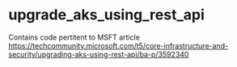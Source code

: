 # upgrade_aks_using_rest_api

Contains code pertitent to MSFT article
https://techcommunity.microsoft.com/t5/core-infrastructure-and-security/upgrading-aks-using-rest-api/ba-p/3592340
